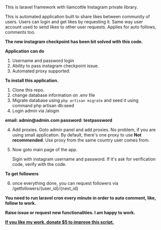 
This is laravel framework with liamcottle Instagram private library.

This is automated application built to share likes between community of users. Users can login and get likes by requesting it. Same way user account used to send likes to other user requests. Applies for auto follows, comments too. 

<b>The new instagram checkpoint has been bit solved with this code.</b>

<b> Application can do </b>

1. Username and password login
2. Ability to pass instagram checkpoint issue.
3. Automated proxy supported.

<b> To install this application.</b>

1. Clone this repo.
2. change database information on .env file
3. Migrate database using `php artisan migrate` and seed it using command php artisan db:seed
4. Login admin via /alogin

<b>
   email: admin@admin.com
   password: testpassword
</b>

4. Add proxies. Goto admin panel and add proxies. No problem, if you are using small application. By default, there's one proxy to use <b>Not recommended</b>. Use proxy from the same country user comes from.

5. Now goto main page of the app.

   Sigin with instagram username and password. If it's ask for verification code, verify with the code.   
   
 <b> To get followers </b>
   
 6. once everything done, you can request followers via /getfollowers/{user_id}/{next_id}
 
 
 <b> You need to run laravel cron every minute in order to auto comment, like, follow to work.</a>

<b> Raise issue or request new functionalities. I am happy to work.</b>
 
 <b> <a href="https://paypal.me/muthukrishnanc/5"> If you like my work, donate $5 to improve this script.<a> </b>
